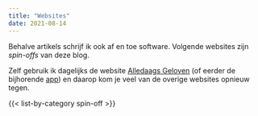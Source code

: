 ```yaml
---
title: "Websites"
date: 2021-08-14
---
```


Behalve artikels schrijf ik ook af en toe software. Volgende websites zijn *spin-offs* van deze blog.

Zelf gebruik ik dagelijks de website [Alledaags Geloven](https://alledaags.gelovenleren.net/) (of eerder de bijhorende [app](https://play.google.com/store/apps/details?id=net.gelovenleren.alledaags)) en daarop kom je veel van de overige websites opnieuw tegen. 

{{< list-by-category spin-off >}}
